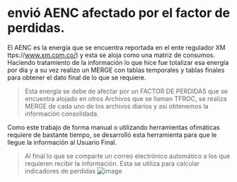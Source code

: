 # envió AENC afectado por el factor de perdidas.
El AENC es la energía que se encuentra reportada en el ente regulador XM ttps://www.xm.com.co/) y esta se aloja como una matriz de consumos.
Haciendo tratamiento de la información lo que hice fue totalizar esa energía por día y a su vez realizo un MERGE con tablas temporales y tablas finales
para obtener el dato final de lo que se requiere.

> Esta energía se debe de afectar por un FACTOR DE PERDIDAS que se encuentra alojado en otros Archivos que se llaman TFROC, se realiza
MERGE de cada uno de los archivos diarios y así obtenemos la información consolidada.

Como este trabajo de forma manual o utilizando herramientas ofimáticas requiere de bastante tiempo, se desarrolló esta herramienta para que le llegue 
la información al Usuario Final.

>Al final lo que se comparte un correo electrónico automático a los que requieren recibir la información. Esta se utiliza para calcular indicadores de perdidas
>![image](https://user-images.githubusercontent.com/20642907/201398655-bce7c858-698a-46f2-8427-220b2aa93e3a.png)

